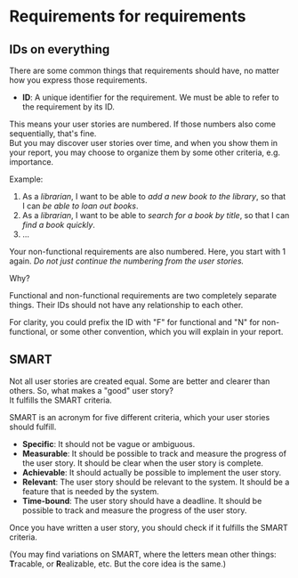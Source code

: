 # Requirements for requirements


## IDs on everything

There are some common things that requirements should have, no matter how you express those requirements.

- **ID**: A unique identifier for the requirement. We must be able to refer to the requirement by its ID.

This means your user stories are numbered. If those numbers also come sequentially, that's fine.\
But you may discover user stories over time, and when you show them in your report, you may choose to organize them by some other criteria, e.g. importance.

Example:

1. As a _librarian_, I want to be able to _add a new book to the library_, so that I can _be able to loan out books_.
2. As a _librarian_, I want to be able to _search for a book by title_, so that I can _find a book quickly_.
3. ...

Your non-functional requirements are also numbered. Here, you start with 1 again. _Do not just continue the numbering from the user stories._

Why?

Functional and non-functional requirements are two completely separate things. Their IDs should not have any relationship to each other.

For clarity, you could prefix the ID with "F" for functional and "N" for non-functional, or some other convention, which you will explain in your report.

## SMART

Not all user stories are created equal. Some are better and clearer than others. So, what makes a "good" user story?\
It fulfills the SMART criteria.

SMART is an acronym for five different criteria, which your user stories should fulfill.

- **Specific**: It should not be vague or ambiguous.
- **Measurable**: It should be possible to track and measure the progress of the user story. It should be clear when the user story is complete.
- **Achievable**:  It should actually be possible to implement the user story.
- **Relevant**: The user story should be relevant to the system. It should be a feature that is needed by the system.
- **Time-bound**: The user story should have a deadline. It should be possible to track and measure the progress of the user story.

Once you have written a user story, you should check if it fulfills the SMART criteria.

(You may find variations on SMART, where the letters mean other things: **T**racable, or **R**ealizable, etc. But the core idea is the same.)